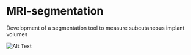 # MRI-segmentation
Development of a segmentation tool to measure subcutaneous implant volumes




![Alt Text](https://media.giphy.com/media/LFpslzxtwqt1yPJgJu/giphy.gif)
